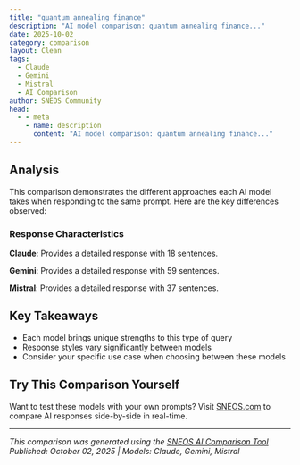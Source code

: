 ```yaml
---
title: "quantum annealing finance"
description: "AI model comparison: quantum annealing finance..."
date: 2025-10-02
category: comparison
layout: Clean
tags:
  - Claude
  - Gemini
  - Mistral
  - AI Comparison
author: SNEOS Community
head:
  - - meta
    - name: description
      content: "AI model comparison: quantum annealing finance..."
---
```


<ChatComparison
  title="quantum annealing finance"
  prompt="quantum annealing finance"
  :responses='{
    "Claude": "# Quantum Annealing in Finance\n\nQuantum annealing is emerging as a promising approach for solving complex optimization problems in finance. Here\u0027s an overview of its applications and current state:\n\n## What is Quantum Annealing?\n\nQuantum annealing uses quantum mechanical effects to find optimal solutions to combinatorial optimization problems by:\n- Starting with a simple quantum state\n- Gradually evolving the system toward the problem\u0027s ground state\n- Leveraging quantum tunneling to escape local minima\n\n## Key Financial Applications\n\n### 1. **Portfolio Optimization**\n- **Problem**: Selecting optimal asset allocations to maximize return while minimizing risk\n- **Quantum Advantage**: Can handle complex constraints and correlations between large numbers of assets\n- **Example**: Optimizing portfolios with hundreds of assets and multiple risk factors\n\n### 2. **Risk Management**\n- **Value at Risk (VaR) calculations**\n- **Stress testing** across multiple scenarios\n- **Credit risk assessment** with complex interdependencies\n\n### 3. **Algorithmic Trading**\n- **Execution optimization**: Finding optimal trade execution strategies\n- **Market making**: Optimizing bid-ask spreads and inventory management\n- **Arbitrage detection**: Identifying opportunities across multiple markets\n\n### 4. **Fraud Detection**\n- **Pattern recognition** in transaction networks\n- **Anomaly detection** in high-dimensional financial data\n- **Real-time monitoring** of suspicious activities\n\n## Current Industry Players\n\n### Quantum Computing Companies\n- **D-Wave Systems**: Leading quantum annealing hardware provider\n- **Rigetti Computing**: Gate-based quantum computing with optimization focus\n- **IonQ**: Trapped-ion quantum computers\n\n### Financial Institutions\n- **Goldman Sachs**: Researching quantum algorithms for derivatives pricing\n- **JPMorgan Chase**: Quantum computing research lab focusing on optimization\n- **Barclays**: Exploring quantum applications in risk management\n\n## Technical Challenges\n\n### 1. **Problem Formulation**\n- Converting financial problems into QUBO (Quadratic Unconstrained Binary Optimization) format\n- Handling continuous variables in discrete quantum systems\n- Managing problem size limitations\n\n### 2. **Hardware Limitations**\n- **Coherence time**: Quantum states are fragile\n- **Connectivity**: Limited qubit connections affect problem mapping\n- **Noise**: Current quantum devices are noisy intermediate-scale quantum (NISQ) devices\n\n### 3. **Classical Competition**\n- Many financial optimization problems are well-solved by classical algorithms\n- Quantum advantage not yet proven for most practical financial problems\n\n## Real-World Examples\n\n### Case Study 1: Portfolio Optimization at Biogen\n- Used D-Wave quantum annealer for pension fund optimization\n- Handled 60\u002B assets with realistic constraints\n- Achieved comparable results to classical methods with potential for scaling\n\n### Case Study 2: Fraud Detection\n- Applied quantum annealing to detect fraudulent patterns in credit card transactions\n- Modeled as a graph coloring problem\n- Showed promise for real-time applications\n\n## Future Prospects\n\n### Near-term (2-5 years)\n- **Hybrid algorithms** combining classical and quantum methods\n- **Proof-of-concept** demonstrations in specific niches\n- **Algorithm development** for financial-specific problems\n\n### Medium-term (5-10 years)\n- **Fault-tolerant** quantum computers\n- **Clear quantum advantage** for specific financial problems\n- **Integration** with existing financial infrastructure\n\n### Long-term (10\u002B years)\n- **General-purpose** quantum financial computing\n- **Real-time** quantum-enhanced trading systems\n- **Industry transformation** in quantitative finance\n\n## Getting Started\n\n### For Financial Institutions:\n1. **Education**: Train teams on quantum computing basics\n2. **Partnerships**: Collaborate with quantum computing companies\n3. **Pilot projects**: Start with small-scale optimization problems\n4. **Infrastructure**: Begin planning for quantum-classical hybrid systems\n\n### For Developers:\n1. **Learn quantum programming**: Tools like Qiskit, Cirq, or D-Wave\u0027s Ocean SDK\n2. **Study QUBO formulations**: Key skill for quantum annealing\n3. **Practice with simulators**: Before accessing real quantum hardware\n4. **Focus on optimization**: Core strength of current quantum systems\n\nWould you like me to dive deeper into any specific aspect of quantum annealing in finance, such as technical implementation details or specific use cases?",
    "Gemini": "Quantum annealing offers promising applications in the finance industry, although it\u0027s still in its early stages of development and practical implementation. Here\u0027s a breakdown of how it\u0027s being explored and its potential:\n\n**What is Quantum Annealing?**\n\n*   **Optimization Problem Solver:** Quantum annealing is a heuristic algorithm designed to find the global minimum of a complex, high-dimensional objective function. It\u0027s particularly well-suited for optimization problems with many possible solutions, where finding the best solution through classical methods can be computationally intractable.\n*   **Quantum Tunneling:** It leverages quantum mechanics, specifically the phenomenon of quantum tunneling.  Imagine a ball in a rugged landscape with many hills and valleys. Classical algorithms might get stuck in a local minimum (a valley that\u0027s not the deepest). Quantum annealing helps the \u0022quantum ball\u0022 tunnel through these barriers, increasing the chance of finding the true global minimum (the deepest valley).\n*   **Adiabatic Quantum Computation:** It\u0027s considered a form of adiabatic quantum computation, meaning it gradually transforms the system from a known initial state to a final state that encodes the solution to the optimization problem.\n*   **D-Wave Systems:** Currently, the primary hardware for quantum annealing is provided by D-Wave Systems.\n\n**Applications in Finance**\n\nHere are some areas where quantum annealing is being investigated and showing promise:\n\n*   **Portfolio Optimization:**\n    *   **Challenge:**  Modern portfolio theory involves balancing risk and return by selecting an optimal combination of assets.  This becomes computationally challenging as the number of assets grows, especially when considering constraints like diversification, transaction costs, and market impact.\n    *   **Quantum Annealing Solution:** Quantum annealing can be used to find the portfolio allocation that minimizes risk for a given target return (or maximizes return for a given risk level) subject to various constraints.  Researchers are exploring how it handles non-convex constraints and market frictions better than classical methods.\n    *   **Benefits:** Potentially higher returns, reduced risk, better diversification, and faster rebalancing.\n\n*   **Risk Management:**\n    *   **Challenge:**  Calculating Value-at-Risk (VaR) and Conditional Value-at-Risk (CVaR) for complex portfolios requires simulating many scenarios and finding the worst-case losses. Traditional Monte Carlo simulations can be slow and computationally expensive.\n    *   **Quantum Annealing Solution:** Quantum annealing can be used to find the tail of the loss distribution, thus enabling faster and more accurate VaR and CVaR calculations.  It could help identify hidden risks and improve risk management strategies.\n\n*   **Algorithmic Trading:**\n    *   **Challenge:**  Executing large trades without significantly impacting market prices requires sophisticated algorithms. These algorithms need to consider order book dynamics, market liquidity, and other factors.\n    *   **Quantum Annealing Solution:**  Quantum annealing could optimize order placement and execution strategies to minimize transaction costs and maximize profitability. It could be used to find the best sequence of orders to execute over time, considering real-time market data.\n\n*   **Fraud Detection:**\n    *   **Challenge:**  Detecting fraudulent transactions requires analyzing large datasets and identifying patterns that deviate from normal behavior.\n    *   **Quantum Annealing Solution:**  Quantum annealing can be used to identify complex relationships and anomalies in financial data, potentially improving fraud detection rates and reducing false positives.  This could involve finding the \u0022most anomalous\u0022 transaction patterns given historical data and known fraud cases.\n\n*   **Credit Scoring:**\n    *   **Challenge:** Building accurate credit scoring models requires identifying the most relevant factors that predict loan defaults.\n    *   **Quantum Annealing Solution:** Feature selection for credit scoring models: Quantum annealing can be used to select the most relevant features from a large set of potential predictors, leading to more accurate and robust credit scores.\n\n*   **Pricing and Hedging Derivatives:**\n    *   **Challenge:**  Pricing and hedging complex derivatives often involves solving computationally intensive optimization problems.\n    *   **Quantum Annealing Solution:**  Optimizing hedging strategies: Quantum annealing can be used to optimize the hedging strategy for a derivative portfolio, minimizing risk exposure and maximizing profit.\n\n**Advantages (Potential):**\n\n*   **Speed:**  For certain types of optimization problems, quantum annealing has the *potential* to outperform classical algorithms in terms of speed, especially as problem size increases. However, this is problem-dependent and depends on the specific hardware and software implementation.\n*   **Accuracy:** The ability to find the *global* optimum, not just a local optimum, can lead to more accurate solutions and better financial outcomes.\n*   **Handling Complexity:**  Quantum annealing can handle complex constraints and non-linear relationships that can be difficult for classical methods to address.\n*   **Exploring New Models:** The use of quantum annealing can lead to the development of entirely new financial models and strategies.\n\n**Challenges and Limitations:**\n\n*   **Hardware Limitations:**  Current quantum annealing hardware (e.g., D-Wave) is still limited in terms of the number of qubits, connectivity, and coherence.  This restricts the size and complexity of the problems that can be solved.\n*   **Programming Model:**  Quantum annealing requires a different programming paradigm than classical computing.  Formulating financial problems in a way that is suitable for quantum annealing can be challenging.\n*   **Noise and Errors:** Quantum systems are susceptible to noise and errors, which can affect the accuracy of the results.\n*   **Limited Practical Applications (Currently):** While there is a lot of research activity, there are few examples of quantum annealing being used in *production* financial systems. Most applications are still in the research and development phase.\n*   **Quantum Supremacy Still Under Debate:** Whether quantum annealing, as implemented by D-Wave, achieves a true \u0022quantum supremacy\u0022 (i.e., outperforming the best classical algorithms on a practical problem) is still debated within the scientific community.\n*   **Problem Formulation:** The need to map financial problems to a Quadratic Unconstrained Binary Optimization (QUBO) or Ising model is not always straightforward and can impact performance.\n\n**Future Outlook:**\n\nThe field of quantum annealing in finance is rapidly evolving.  As quantum hardware improves and the software ecosystem matures, we can expect to see more practical applications emerge.  The key areas of development are:\n\n*   **Hardware advancements:**  Increasing the number of qubits, improving qubit connectivity, and reducing noise in quantum annealing devices.\n*   **Algorithm development:** Developing more efficient and robust quantum annealing algorithms for financial problems.\n*   **Software tools:**  Creating user-friendly software tools and libraries that make it easier for financial professionals to use quantum annealing.\n*   **Hybrid algorithms:** Combining quantum annealing with classical algorithms to leverage the strengths of both approaches.\n*   **Benchmarking:** Developing standardized benchmarks to evaluate the performance of quantum annealing algorithms on financial problems.\n\n**In conclusion:**\n\nQuantum annealing is a promising, but still nascent, technology with the potential to revolutionize various aspects of the finance industry. While significant challenges remain, ongoing research and development are paving the way for more practical applications in the future. It\u0027s a field to watch closely as quantum computing continues to advance.  Keep in mind that most applications are currently proof-of-concept or research-oriented.\n",
    "Mistral": "Quantum annealing is a form of quantum computing that is particularly well-suited for solving optimization problems, which are common in finance. Here are a few areas where quantum annealing can be applied in finance:\n\n1. **Portfolio Optimization**: This is the process of selecting the best portfolio from a set of available investments. Quantum annealing can help find the optimal balance between risk and return by efficiently searching through a vast number of potential portfolios.\n\n2. **Risk Management**: Quantum annealing can be used to optimize Value at Risk (VaR) and Conditional Value at Risk (CVaR) calculations, which are crucial for understanding and managing financial risk.\n\n3. **Fraud Detection**: By optimizing anomaly detection models, quantum annealing can help identify unusual patterns or outliers that may indicate fraudulent activity.\n\n4. **Option Pricing**: Quantum annealing can be used to optimize models for pricing complex financial derivatives, such as options, which involve a large number of variables and potential outcomes.\n\n5. **Credit Scoring**: Quantum annealing can help optimize credit scoring models by improving the classification of creditworthiness, which can lead to better lending decisions.\n\n6. **Arbitrage Opportunities**: Quantum annealing can help identify arbitrage opportunities in the market by solving complex optimization problems that involve multiple assets and time periods.\n\n7. **Supply Chain Optimization**: In financial services, optimizing supply chains can involve managing cash flows, liquidity, and capital efficiently. Quantum annealing can help find optimal solutions for these complex problems.\n\n### How Quantum Annealing Works in Finance\n\nQuantum annealing leverages the principles of quantum mechanics to find the global minimum of a complex energy landscape, which corresponds to the optimal solution of an optimization problem. Here\u2019s a simplified overview of the process:\n\n1. **Problem Formulation**: The financial problem is formulated as an optimization problem, often in the form of a Quadratic Unconstrained Binary Optimization (QUBO) problem.\n\n2. **Mapping to Quantum System**: The QUBO problem is mapped onto a quantum system, where the variables are represented by qubits and the objective function is represented by the Hamiltonian of the system.\n\n3. **Annealing Process**: The quantum system is initialized in a known state and then slowly evolved (annealed) towards the ground state of the Hamiltonian, which corresponds to the optimal solution of the original problem.\n\n4. **Measurement**: The final state of the quantum system is measured to obtain the solution to the optimization problem.\n\n### Benefits of Quantum Annealing in Finance\n\n- **Speed**: Quantum annealing can potentially solve complex optimization problems much faster than classical algorithms.\n- **Scalability**: Quantum annealers can handle large-scale problems that are infeasible for classical computers.\n- **Accuracy**: Quantum annealing can find more accurate solutions by exploring a larger solution space more efficiently.\n\n### Challenges and Considerations\n\n- **Hardware Limitations**: Current quantum annealers have limitations in terms of qubit count, coherence time, and connectivity, which can affect their performance.\n- **Noise and Errors**: Quantum systems are susceptible to noise and errors, which can degrade the quality of the solutions.\n- **Algorithm Development**: Developing efficient quantum algorithms for specific financial problems requires expertise in both quantum computing and finance.\n\n### Companies and Research\n\nSeveral companies and research institutions are actively exploring the use of quantum annealing in finance. For example:\n\n- **D-Wave Systems**: A leading provider of quantum annealing hardware and software.\n- **IBM Quantum**: Offers quantum computing solutions, including quantum annealing, for various industries.\n- **Fujitsu**: Provides quantum-inspired computing solutions that can be used for financial optimization problems.\n\nIn summary, quantum annealing holds significant promise for solving complex optimization problems in finance, potentially leading to more efficient and accurate financial models and decision-making processes."
  }'
  published-date="12:48"
/>

## Analysis

This comparison demonstrates the different approaches each AI model takes when responding to the same prompt. Here are the key differences observed:

### Response Characteristics

**Claude**: Provides a detailed response with 18 sentences. 

**Gemini**: Provides a detailed response with 59 sentences. 

**Mistral**: Provides a detailed response with 37 sentences. 

## Key Takeaways

- Each model brings unique strengths to this type of query
- Response styles vary significantly between models
- Consider your specific use case when choosing between these models

## Try This Comparison Yourself

Want to test these models with your own prompts? Visit [SNEOS.com](https://sneos.com) to compare AI responses side-by-side in real-time.

---

*This comparison was generated using the [SNEOS AI Comparison Tool](https://sneos.com)*
*Published: October 02, 2025 | Models: Claude, Gemini, Mistral*
